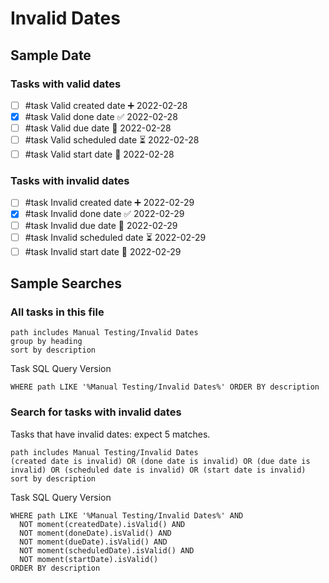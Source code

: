 # Invalid Dates

## Sample Date

### Tasks with valid dates

- [ ] #task Valid created date ➕ 2022-02-28
- [x] #task Valid done date ✅ 2022-02-28
- [ ] #task Valid due date 📅 2022-02-28
- [ ] #task Valid scheduled date ⏳ 2022-02-28
- [ ] #task Valid start date 🛫 2022-02-28

### Tasks with invalid dates

- [ ] #task Invalid created date ➕ 2022-02-29
- [x] #task Invalid done date ✅ 2022-02-29
- [ ] #task Invalid due date 📅 2022-02-29
- [ ] #task Invalid scheduled date ⏳ 2022-02-29
- [ ] #task Invalid start date 🛫 2022-02-29

## Sample Searches

### All tasks in this file

```tasks
path includes Manual Testing/Invalid Dates
group by heading
sort by description
```

Task SQL Query Version

```tasks-sql
WHERE path LIKE '%Manual Testing/Invalid Dates%' ORDER BY description
```

### Search for tasks with invalid dates

Tasks that have invalid dates: expect 5 matches.

```tasks
path includes Manual Testing/Invalid Dates
(created date is invalid) OR (done date is invalid) OR (due date is invalid) OR (scheduled date is invalid) OR (start date is invalid)
sort by description
```

Task SQL Query Version

```tasks-sql
WHERE path LIKE '%Manual Testing/Invalid Dates%' AND
  NOT moment(createdDate).isValid() AND
  NOT moment(doneDate).isValid() AND
  NOT moment(dueDate).isValid() AND
  NOT moment(scheduledDate).isValid() AND
  NOT moment(startDate).isValid()
ORDER BY description
```
